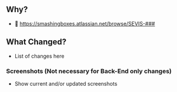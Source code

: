 ## Why?
- :notebook: https://smashingboxes.atlassian.net/browse/SEVIS-###

## What Changed?
- List of changes here

### Screenshots (Not necessary for Back-End only changes)
- Show current and/or updated screenshots
